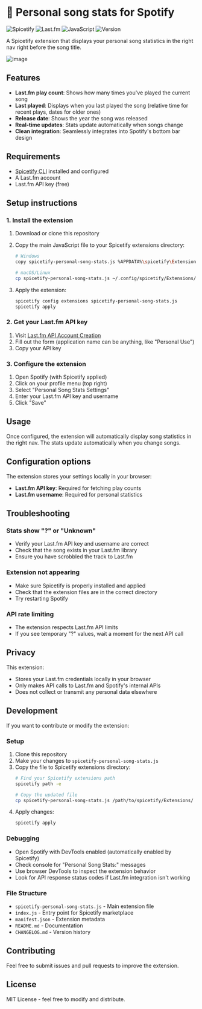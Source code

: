 # 🎵 Personal song stats for Spotify

![Spicetify](https://img.shields.io/badge/Spicetify-Extension-1DB954?style=for-the-badge&logo=spotify&logoColor=white)
![Last.fm](https://img.shields.io/badge/Last.fm-API-D51007?style=for-the-badge&logo=last.fm&logoColor=white)
![JavaScript](https://img.shields.io/badge/JavaScript-F7DF1E?style=for-the-badge&logo=javascript&logoColor=black)
![Version](https://img.shields.io/badge/version-1.0.2-blue?style=for-the-badge)

A Spicetify extension that displays your personal song statistics in the right nav right before the song title.

![image](https://github.com/user-attachments/assets/85bf24dd-d70b-429a-bd77-022ff01af21c)

## Features

- **Last.fm play count**: Shows how many times you've played the current song
- **Last played**: Displays when you last played the song (relative time for recent plays, dates for older ones)
- **Release date**: Shows the year the song was released
- **Real-time updates**: Stats update automatically when songs change
- **Clean integration**: Seamlessly integrates into Spotify's bottom bar design

## Requirements

- [Spicetify CLI](https://spicetify.app) installed and configured
- A Last.fm account
- Last.fm API key (free)

## Setup instructions

### 1. Install the extension

1. Download or clone this repository
2. Copy the main JavaScript file to your Spicetify extensions directory:
   ```bash
   # Windows  
   copy spicetify-personal-song-stats.js %APPDATA%\spicetify\Extensions\

   # macOS/Linux
   cp spicetify-personal-song-stats.js ~/.config/spicetify/Extensions/
   ```

3. Apply the extension:
   ```bash
   spicetify config extensions spicetify-personal-song-stats.js
   spicetify apply
   ```

### 2. Get your Last.fm API key

1. Visit [Last.fm API Account Creation](https://www.last.fm/api/account/create)
2. Fill out the form (application name can be anything, like "Personal Use")
3. Copy your API key

### 3. Configure the extension

1. Open Spotify (with Spicetify applied)
2. Click on your profile menu (top right)
3. Select "Personal Song Stats Settings"
4. Enter your Last.fm API key and username
5. Click "Save"

## Usage

Once configured, the extension will automatically display song statistics in the right nav. The stats update automatically when you change songs.

## Configuration options

The extension stores your settings locally in your browser:
- **Last.fm API key**: Required for fetching play counts
- **Last.fm username**: Required for personal statistics

## Troubleshooting

### Stats show "?" or "Unknown"

- Verify your Last.fm API key and username are correct
- Check that the song exists in your Last.fm library
- Ensure you have scrobbled the track to Last.fm

### Extension not appearing

- Make sure Spicetify is properly installed and applied
- Check that the extension files are in the correct directory
- Try restarting Spotify

### API rate limiting

- The extension respects Last.fm API limits
- If you see temporary "?" values, wait a moment for the next API call

## Privacy

This extension:

- Stores your Last.fm credentials locally in your browser
- Only makes API calls to Last.fm and Spotify's internal APIs
- Does not collect or transmit any personal data elsewhere

## Development

If you want to contribute or modify the extension:

### Setup

1. Clone this repository
2. Make your changes to `spicetify-personal-song-stats.js`
3. Copy the file to Spicetify extensions directory:
   ```bash
   # Find your Spicetify extensions path
   spicetify path -e
   
   # Copy the updated file
   cp spicetify-personal-song-stats.js /path/to/spicetify/Extensions/
   ```
4. Apply changes:
   ```bash
   spicetify apply
   ```

### Debugging

- Open Spotify with DevTools enabled (automatically enabled by Spicetify)
- Check console for "Personal Song Stats:" messages
- Use browser DevTools to inspect the extension behavior
- Look for API response status codes if Last.fm integration isn't working

### File Structure

- `spicetify-personal-song-stats.js` - Main extension file
- `index.js` - Entry point for Spicetify marketplace
- `manifest.json` - Extension metadata
- `README.md` - Documentation
- `CHANGELOG.md` - Version history

## Contributing

Feel free to submit issues and pull requests to improve the extension.

## License

MIT License - feel free to modify and distribute.
